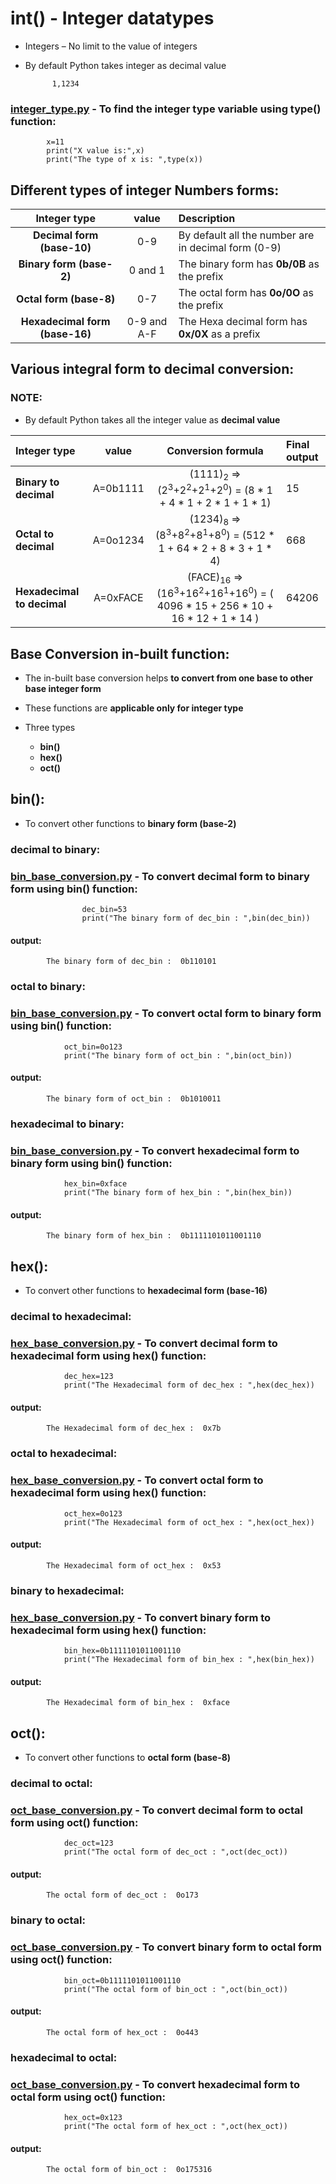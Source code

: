 # int() - Integer datatypes

- Integers – No limit to the value of integers
- By default Python takes integer as decimal value
                
            1,1234

### [integer_type.py](https://github.com/pknviki95/Python/tree/main/concepts/Datatypes/Number_datatypes/Integer/scripts/integer_type.py) - To find the integer type variable using type() function:

            x=11 
            print("X value is:",x)   
            print("The type of x is: ",type(x))

## Different types of integer Numbers forms:
 
| Integer type | value    | Description  |
| :---:   | :---: | :--- |
| **Decimal form (base-10)** | 0-9   | By default all the number are in decimal form (0-9) |
| **Binary form (base-2)** | 0 and 1   | The binary form has **0b/0B** as the prefix |
| **Octal form (base-8)** | 0-7   | The octal form has **0o/0O** as the prefix | 
| **Hexadecimal form (base-16)** | 0-9 and A-F   | The Hexa decimal form has  **0x/0X** as a prefix | 

## Various integral form to decimal conversion:

### NOTE: 
- By default Python takes all the integer value as **decimal value**

| Integer type | value    | Conversion formula    | Final output|
| :---   | :---: | :---: | :--- |
| **Binary to decimal** | A=0b1111   | (1111)<sub>2</sub> => (2<sup>3</sup>+2<sup>2</sup>+2<sup>1</sup>+2<sup>0</sup>) = (8 * 1 + 4 * 1 + 2 * 1 + 1 * 1)   | 15 |
| **Octal to decimal** | A=0o1234   | (1234)<sub>8</sub> => (8<sup>3</sup>+8<sup>2</sup>+8<sup>1</sup>+8<sup>0</sup>) = (512 * 1 + 64 * 2 + 8 * 3 + 1 * 4)   | 668 |
| **Hexadecimal to decimal** | A=0xFACE | (FACE)<sub>16</sub> => (16<sup>3</sup>+16<sup>2</sup>+16<sup>1</sup>+16<sup>0</sup>) = ( 4096 * 15 + 256 * 10 + 16 * 12 + 1 * 14 )| 64206 | 

## Base Conversion in-built function:

- The in-built base conversion helps **to convert from one base to other base integer form**
- These functions are **applicable only for integer type**
- Three types

    - **bin()**
    - **hex()**
    - **oct()**

## bin():

- To convert other functions to **binary form (base-2)**

### decimal to binary:
### [bin_base_conversion.py](https://github.com/pknviki95/Python/tree/main/concepts/Datatypes/Number_datatypes/Integer/scripts/bin_base_conversion.py) - To convert decimal form to binary form using bin() function:

                    dec_bin=53
                    print("The binary form of dec_bin : ",bin(dec_bin))
#### output:
            The binary form of dec_bin :  0b110101

### octal to binary:
### [bin_base_conversion.py](https://github.com/pknviki95/Python/tree/main/concepts/Datatypes/Number_datatypes/Integer/scripts/bin_base_conversion.py) - To convert octal form to binary form using bin() function:

                oct_bin=0o123
                print("The binary form of oct_bin : ",bin(oct_bin))
#### output:
            The binary form of oct_bin :  0b1010011

### hexadecimal to binary:
### [bin_base_conversion.py](https://github.com/pknviki95/Python/tree/main/concepts/Datatypes/Number_datatypes/Integer/scripts/bin_base_conversion.py) - To convert hexadecimal form to binary form using bin() function:

                hex_bin=0xface
                print("The binary form of hex_bin : ",bin(hex_bin))
#### output:
            The binary form of hex_bin :  0b1111101011001110
## hex():

- To convert other functions to **hexadecimal form (base-16)**

### decimal to hexadecimal:

### [hex_base_conversion.py](https://github.com/pknviki95/Python/tree/main/concepts/Datatypes/Number_datatypes/Integer/scripts/hex_base_conversion.py) -  To convert decimal form to hexadecimal form using hex() function:

                dec_hex=123
                print("The Hexadecimal form of dec_hex : ",hex(dec_hex))

#### output:
            The Hexadecimal form of dec_hex :  0x7b

### octal to hexadecimal:

### [hex_base_conversion.py](https://github.com/pknviki95/Python/tree/main/concepts/Datatypes/Number_datatypes/Integer/scripts/hex_base_conversion.py) -  To convert octal form to hexadecimal form using hex() function:

                oct_hex=0o123
                print("The Hexadecimal form of oct_hex : ",hex(oct_hex))
#### output:
            The Hexadecimal form of oct_hex :  0x53

### binary to hexadecimal:

### [hex_base_conversion.py](https://github.com/pknviki95/Python/tree/main/concepts/Datatypes/Number_datatypes/Integer/scripts/hex_base_conversion.py) -  To convert binary form to hexadecimal form using hex() function:

                bin_hex=0b1111101011001110
                print("The Hexadecimal form of bin_hex : ",hex(bin_hex))
#### output:
            The Hexadecimal form of bin_hex :  0xface

## oct(): 

- To convert other functions to **octal form (base-8)**

### decimal to octal:

### [oct_base_conversion.py](https://github.com/pknviki95/Python/tree/main/concepts/Datatypes/Number_datatypes/Integer/scripts/oct_base_conversion.py) -  To convert decimal form to octal form using oct() function:

                dec_oct=123
                print("The octal form of dec_oct : ",oct(dec_oct))
#### output:
            The octal form of dec_oct :  0o173

### binary to octal:

### [oct_base_conversion.py](https://github.com/pknviki95/Python/tree/main/concepts/Datatypes/Number_datatypes/Integer/scripts/oct_base_conversion.py) -  To convert binary form to octal form using oct() function:

                bin_oct=0b1111101011001110
                print("The octal form of bin_oct : ",oct(bin_oct))
#### output:
            The octal form of hex_oct :  0o443

### hexadecimal to octal:

### [oct_base_conversion.py](https://github.com/pknviki95/Python/tree/main/concepts/Datatypes/Number_datatypes/Integer/scripts/oct_base_conversion.py) -  To convert hexadecimal form to octal form using oct() function:

                hex_oct=0x123
                print("The octal form of hex_oct : ",oct(hex_oct))
#### output:
            The octal form of bin_oct :  0o175316

 

 


 

 

  




